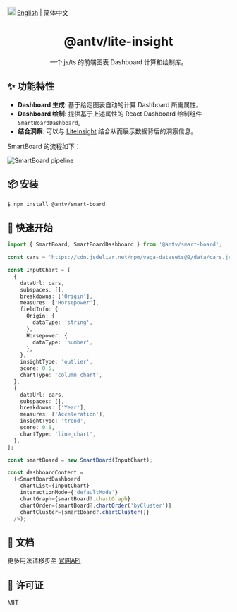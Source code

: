 <img src="https://gw.alipayobjects.com/zos/antfincdn/R8sN%24GNdh6/language.svg" width="18"> [English](./README.md) | 简体中文


<h1 align="center">
<b>@antv/lite-insight</b>
</h1>

<div align="center">
一个 js/ts 的前端图表 Dashboard 计算和绘制库。
</div>

## ✨ 功能特性

* **Dashboard 生成**: 基于给定图表自动的计算 Dashboard 所需属性。
* **Dashboard 绘制**: 提供基于上述属性的 React Dashboard 绘制组件 `SmartBoardDashboard`。
* **结合洞察**: 可以与 [LiteInsight](https://ava.antv.vision/zh/docs/api/lite-insight/auto-insights) 结合从而展示数据背后的洞察信息。

SmartBoard 的流程如下：

<img src='https://gw.alipayobjects.com/mdn/rms_fabca5/afts/img/A*1P_URIfu2GwAAAAAAAAAAAAAARQnAQ' alt='SmartBoard pipeline' />

## 📦 安装

```bash
$ npm install @antv/smart-board
```

## 🔨 快速开始


```ts
import { SmartBoard, SmartBoardDashboard } from '@antv/smart-board';

const cars = 'https://cdn.jsdelivr.net/npm/vega-datasets@2/data/cars.json';

const InputChart = [
  {
    dataUrl: cars,
    subspaces: [],
    breakdowns: ['Origin'],
    measures: ['Horsepower'],
    fieldInfo: {
      Origin: {
        dataType: 'string',
      },
      Horsepower: {
        dataType: 'number',
      },
    },
    insightType: 'outlier',
    score: 0.5,
    chartType: 'column_chart',
  },
  {
    dataUrl: cars,
    subspaces: [],
    breakdowns: ['Year'],
    measures: ['Acceleration'],
    insightType: 'trend',
    score: 0.8,
    chartType: 'line_chart',
  },
];

const smartBoard = new SmartBoard(InputChart);

const dashboardContent = 
  (<SmartBoardDashboard
    chartList={InputChart}
    interactionMode={'defaultMode'}
    chartGraph={smartBoard?.chartGraph}
    chartOrder={smartBoard?.chartOrder('byCluster')}
    chartCluster={smartBoard?.chartCluster()}
  />);
```

## 📖 文档

更多用法请移步至 [官网API](https://ava.antv.vision/zh/docs/api/smart-board/SmartBoard)



## 📄 许可证

MIT

